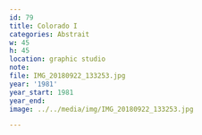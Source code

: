 ```yaml
---
id: 79
title: Colorado I
categories: Abstrait
w: 45
h: 45
location: graphic studio
note:
file: IMG_20180922_133253.jpg
year: '1981'
year_start: 1981
year_end:
image: ../../media/img/IMG_20180922_133253.jpg

---
```

